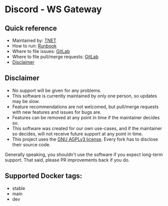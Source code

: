 # Discord - WS Gateway
## Quick reference
- Maintained by: [TNET](https://tnet.moe)
- How to run: [Runbook](docs/RUNBOOK.md)
- Where to file issues: [GitLab](https://gitlab.com/tnet.moe/discord/discord-ws-gateway/issues)
- Where to file pull/merge requests: [GitLab](https://gitlab.com/tnet.moe/discord/discord-ws-gateway/merge_requests)
- [Disclaimer](#disclaimer)

## Disclaimer
- No support will be given for any problems.
- This software is currently maintained by only one person, so updates may be slow.
- Feature recommendations are not welcomed, but pull/merge requests with new features and issues for bugs are.
- Features can be removed at any point in time if the maintainer decides so.
- This software was created for our own use-cases, and if the maintainer so decides, will not receive future support at any point in time.
- This project uses the [GNU AGPLv3 license](./LICENSE). Every fork has to disclose their source code.

Generally speaking, you shouldn't use the software if you expect long-term support.
That said, please PR improvements back if you do.

## Supported Docker tags:
- stable
- main
- dev